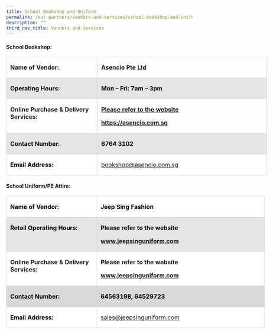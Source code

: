 ```yaml
---
title: School Bookshop and Uniform
permalink: /our-partners/vendors-and-services/school-bookshop-and-uniform/
description: ""
third_nav_title: Vendors and Services
---
```



#### **School Bookshop:**

<table class="MsoNormalTable" border="0" cellspacing="0" cellpadding="0" width="706" style="width:529.5pt;border-collapse:collapse;mso-yfti-tbllook:1184;
 mso-padding-alt:0in 0in 0in 0in"><tbody><tr style="mso-yfti-irow:0;mso-yfti-firstrow:yes"><td width="242" valign="top" style="width:181.5pt;border:solid #D6D6D6 1.0pt;
  mso-border-alt:solid #D6D6D6 .25pt;mso-border-bottom-alt:solid #D6D6D6 .75pt;
  padding:1.5pt 7.5pt 1.5pt 7.5pt"><p class="MsoNormal"><b><span lang="EN-SG" style="mso-ansi-language:EN-SG">Name of Vendor:</span></b></p></td><td width="464" valign="top" style="width:348.0pt;border:solid #D6D6D6 1.0pt;
  border-left:none;mso-border-left-alt:solid #D6D6D6 .25pt;mso-border-alt:solid #D6D6D6 .25pt;
  mso-border-bottom-alt:solid #D6D6D6 .75pt;padding:1.5pt 7.5pt 1.5pt 7.5pt"><p class="MsoNormal"><b>Asencio Pte Ltd</b></p></td></tr><tr style="mso-yfti-irow:1"><td width="242" valign="top" style="width:181.5pt;border:solid #D6D6D6 1.0pt;
  border-top:none;mso-border-top-alt:solid #D6D6D6 .25pt;mso-border-alt:solid #D6D6D6 .25pt;
  mso-border-bottom-alt:solid #D6D6D6 .75pt;background:#E5E5E5;padding:1.5pt 7.5pt 1.5pt 7.5pt"><p class="MsoNormal"><b><span lang="EN-SG" style="color:black;mso-color-alt:windowtext;
  mso-ansi-language:EN-SG">Operating Hours:</span></b></p></td><td width="464" valign="top" style="width:348.0pt;border-top:none;border-left:
  none;border-bottom:solid #D6D6D6 1.0pt;border-right:solid #D6D6D6 1.0pt;
  mso-border-top-alt:solid #D6D6D6 .25pt;mso-border-left-alt:solid #D6D6D6 .25pt;
  mso-border-alt:solid #D6D6D6 .25pt;mso-border-bottom-alt:solid #D6D6D6 .75pt;
  background:#E5E5E5;padding:1.5pt 7.5pt 1.5pt 7.5pt"><p class="MsoNormal"><b><span lang="EN-SG" style="color:black;mso-color-alt:windowtext;
  mso-ansi-language:EN-SG">Mon – Fri: 7am – 3pm</span></b></p></td></tr><tr style="mso-yfti-irow:2"><td width="242" valign="top" style="width:181.5pt;border:solid #D6D6D6 1.0pt;
  border-top:none;mso-border-top-alt:solid #D6D6D6 .25pt;mso-border-alt:solid #D6D6D6 .25pt;
  mso-border-bottom-alt:solid #D6D6D6 .75pt;padding:1.5pt 7.5pt 1.5pt 7.5pt"><p class="MsoNormal"><b>Online Purchase &amp; Delivery Services:</b></p></td><td width="464" valign="top" style="width:348.0pt;border-top:none;border-left:
  none;border-bottom:solid #D6D6D6 1.0pt;border-right:solid #D6D6D6 1.0pt;
  mso-border-top-alt:solid #D6D6D6 .25pt;mso-border-left-alt:solid #D6D6D6 .25pt;
  mso-border-alt:solid #D6D6D6 .25pt;mso-border-bottom-alt:solid #D6D6D6 .75pt;
  padding:1.5pt 7.5pt 1.5pt 7.5pt"><p class="MsoNormal"><b><u>Please refer to the website</u></b></p><p class="MsoNormal"><b><span lang="EN-SG" style="mso-ansi-language:EN-SG"><a href="https://asencio.com.sg/">https://asencio.com.sg</a></span></b></p></td></tr><tr style="mso-yfti-irow:3"><td width="242" valign="top" style="width:181.5pt;border:solid #D6D6D6 1.0pt;
  border-top:none;mso-border-top-alt:solid #D6D6D6 .25pt;mso-border-alt:solid #D6D6D6 .25pt;
  mso-border-bottom-alt:solid #D6D6D6 .75pt;background:#E5E5E5;padding:1.5pt 7.5pt 1.5pt 7.5pt"><p class="MsoNormal"><b><span lang="EN-SG" style="color:black;mso-color-alt:windowtext;
  mso-ansi-language:EN-SG">Contact Number:</span></b></p></td><td width="464" valign="top" style="width:348.0pt;border-top:none;border-left:
  none;border-bottom:solid #D6D6D6 1.0pt;border-right:solid #D6D6D6 1.0pt;
  mso-border-top-alt:solid #D6D6D6 .25pt;mso-border-left-alt:solid #D6D6D6 .25pt;
  mso-border-alt:solid #D6D6D6 .25pt;mso-border-bottom-alt:solid #D6D6D6 .75pt;
  background:#E5E5E5;padding:1.5pt 7.5pt 1.5pt 7.5pt"><p class="MsoNormal"><b><span lang="EN-SG" style="color:black;mso-color-alt:windowtext;
  mso-ansi-language:EN-SG">6764 3102</span></b></p></td></tr><tr style="mso-yfti-irow:4;mso-yfti-lastrow:yes"><td width="242" valign="top" style="width:181.5pt;border:solid #D6D6D6 1.0pt;
  border-top:none;mso-border-top-alt:solid #D6D6D6 .25pt;mso-border-alt:solid #D6D6D6 .25pt;
  background:white;mso-background-themecolor:background1;padding:1.5pt 7.5pt 1.5pt 7.5pt"><p class="MsoNormal"><b><span lang="EN-SG" style="color:black;mso-color-alt:windowtext;
  mso-ansi-language:EN-SG">Email Address:</span></b><span style="background:
  #D9D9D9;mso-shading:white;mso-pattern:gray-15 auto"></span></p></td><td width="464" valign="top" style="width:348.0pt;border-top:none;border-left:
  none;border-bottom:solid #D6D6D6 1.0pt;border-right:solid #D6D6D6 1.0pt;
  mso-border-top-alt:solid #D6D6D6 .25pt;mso-border-left-alt:solid #D6D6D6 .25pt;
  mso-border-alt:solid #D6D6D6 .25pt;background:white;mso-background-themecolor:
  background1;padding:1.5pt 7.5pt 1.5pt 7.5pt"><p class="MsoNormal"><b><span style="color:black;mso-color-alt:windowtext"><a href="mailto:bookshop@asencio.com.sg"><span style="font-weight:normal">bookshop@asencio.com.sg</span></a></span></b><span style="background:#D9D9D9;mso-shading:white;mso-pattern:gray-15 auto"></span></p></td></tr></tbody></table>

#### **School Uniform/PE Attire:**

<table class="MsoNormalTable" border="0" cellspacing="0" cellpadding="0" width="700" style="width:525.0pt;background:white;border-collapse:collapse;mso-yfti-tbllook:
 1184;mso-padding-alt:0in 0in 0in 0in"><tbody><tr style="mso-yfti-irow:0;mso-yfti-firstrow:yes"><td width="241" valign="top" style="width:180.65pt;border:solid #D6D6D6 1.0pt;
  mso-border-alt:solid #D6D6D6 .25pt;mso-border-bottom-alt:solid #D6D6D6 .75pt;
  padding:1.5pt 7.5pt 1.5pt 7.5pt"><p class="MsoNormal"><b><span lang="EN-SG" style="color:black;mso-color-alt:windowtext;
  mso-ansi-language:EN-SG">Name of Vendor:</span></b></p></td><td width="459" valign="top" style="width:344.35pt;border:solid #D6D6D6 1.0pt;
  border-left:none;mso-border-left-alt:solid #D6D6D6 .25pt;mso-border-alt:solid #D6D6D6 .25pt;
  mso-border-bottom-alt:solid #D6D6D6 .75pt;padding:1.5pt 7.5pt 1.5pt 7.5pt"><p class="MsoNormal"><b><span lang="EN-SG" style="color:black;mso-color-alt:windowtext;
  mso-ansi-language:EN-SG">Jeep Sing Fashion</span></b></p></td></tr><tr style="mso-yfti-irow:1"><td width="241" valign="top" style="width:180.65pt;border:solid #D6D6D6 1.0pt;
  border-top:none;mso-border-top-alt:solid #D6D6D6 .25pt;mso-border-alt:solid #D6D6D6 .25pt;
  mso-border-bottom-alt:solid #D6D6D6 .75pt;background:#E5E5E5;padding:1.5pt 7.5pt 1.5pt 7.5pt"><p class="MsoNormal"><b><span lang="EN-SG" style="color:black;mso-color-alt:windowtext;
  mso-ansi-language:EN-SG">Retail Operating Hours:</span></b></p></td><td width="459" valign="top" style="width:344.35pt;border-top:none;border-left:
  none;border-bottom:solid #D6D6D6 1.0pt;border-right:solid #D6D6D6 1.0pt;
  mso-border-top-alt:solid #D6D6D6 .25pt;mso-border-left-alt:solid #D6D6D6 .25pt;
  mso-border-alt:solid #D6D6D6 .25pt;mso-border-bottom-alt:solid #D6D6D6 .75pt;
  background:#E5E5E5;padding:1.5pt 7.5pt 1.5pt 7.5pt"><p class="MsoNormal"><b><span style="color:black;mso-color-alt:windowtext">Please refer to the website</span></b></p><p class="MsoNormal"><b><span style="color:black;mso-color-alt:windowtext"><a href="www.jeepsinguniform.com">www.jeepsinguniform.com</a></span></b></p></td></tr><tr style="mso-yfti-irow:2"><td width="241" valign="top" style="width:180.65pt;border:solid #D6D6D6 1.0pt;
  border-top:none;mso-border-top-alt:solid #D6D6D6 .25pt;mso-border-alt:solid #D6D6D6 .25pt;
  mso-border-bottom-alt:solid #D6D6D6 .75pt;background:transparent;padding:
  1.5pt 7.5pt 1.5pt 7.5pt"><p class="MsoNormal"><b><span lang="EN-SG" style="mso-ansi-language:EN-SG">Online Purchase &amp; Delivery Services:</span></b></p></td><td width="459" valign="top" style="width:344.35pt;border-top:none;border-left:
  none;border-bottom:solid #D6D6D6 1.0pt;border-right:solid #D6D6D6 1.0pt;
  mso-border-top-alt:solid #D6D6D6 .25pt;mso-border-left-alt:solid #D6D6D6 .25pt;
  mso-border-alt:solid #D6D6D6 .25pt;mso-border-bottom-alt:solid #D6D6D6 .75pt;
  background:transparent;padding:1.5pt 7.5pt 1.5pt 7.5pt"><p class="MsoNormal"><b>Please refer to the website</b></p><p class="MsoNormal"><b><a href="www.jeepsinguniform.com">www.jeepsinguniform.com</a></b><span lang="EN-GB" style="mso-ansi-language:EN-GB"></span></p></td></tr><tr style="mso-yfti-irow:3"><td width="241" valign="top" style="width:180.65pt;border:solid #D6D6D6 1.0pt;
  border-top:none;mso-border-top-alt:solid #D6D6D6 .25pt;mso-border-alt:solid #D6D6D6 .25pt;
  mso-border-bottom-alt:solid #D6D6D6 .75pt;background:#D9D9D9;mso-background-themecolor:
  background1;mso-background-themeshade:217;padding:1.5pt 7.5pt 1.5pt 7.5pt"><p class="MsoNormal"><b><span lang="EN-SG" style="color:black;mso-color-alt:windowtext;
  mso-ansi-language:EN-SG">Contact Number:</span></b></p></td><td width="459" valign="top" style="width:344.35pt;border-top:none;border-left:
  none;border-bottom:solid #D6D6D6 1.0pt;border-right:solid #D6D6D6 1.0pt;
  mso-border-top-alt:solid #D6D6D6 .25pt;mso-border-left-alt:solid #D6D6D6 .25pt;
  mso-border-alt:solid #D6D6D6 .25pt;mso-border-bottom-alt:solid #D6D6D6 .75pt;
  background:#D9D9D9;mso-background-themecolor:background1;mso-background-themeshade:
  217;padding:1.5pt 7.5pt 1.5pt 7.5pt"><p class="MsoNormal"><b><span lang="EN" style="color:black;mso-color-alt:windowtext;
  mso-ansi-language:EN">64563198, </span><span style="color:black;mso-color-alt:
  windowtext">64529723</span></b></p></td></tr><tr style="mso-yfti-irow:4;mso-yfti-lastrow:yes"><td width="241" valign="top" style="width:180.65pt;border:solid #D6D6D6 1.0pt;
  border-top:none;mso-border-top-alt:solid #D6D6D6 .25pt;mso-border-alt:solid #D6D6D6 .25pt;
  mso-border-bottom-alt:solid #D6D6D6 .75pt;background:white;mso-background-themecolor:
  background1;padding:1.5pt 7.5pt 1.5pt 7.5pt"><p class="MsoNormal"><b><span lang="EN-SG" style="color:black;mso-color-alt:windowtext;
  mso-ansi-language:EN-SG">Email Address:</span></b></p></td><td width="459" valign="top" style="width:344.35pt;border-top:none;border-left:
  none;border-bottom:solid #D6D6D6 1.0pt;border-right:solid #D6D6D6 1.0pt;
  mso-border-top-alt:solid #D6D6D6 .25pt;mso-border-left-alt:solid #D6D6D6 .25pt;
  mso-border-alt:solid #D6D6D6 .25pt;mso-border-bottom-alt:solid #D6D6D6 .75pt;
  background:white;mso-background-themecolor:background1;padding:1.5pt 7.5pt 1.5pt 7.5pt"><p class="MsoNormal"><b><span lang="EN-SG" style="color:black;mso-color-alt:windowtext;
  mso-ansi-language:EN-SG"><a href="mailto:sales@jeepsinguniform.com"><span lang="EN" style="mso-ansi-language:EN;font-weight:normal">sales@jeepsinguniform.com</span></a></span></b></p></td></tr></tbody></table>